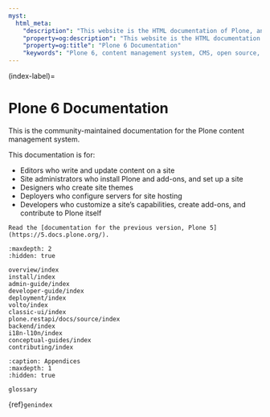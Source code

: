 ```yaml
---
myst:
  html_meta:
    "description": "This website is the HTML documentation of Plone, an open source, enterprise-level content management system."
    "property=og:description": "This website is the HTML documentation of Plone, an open source, enterprise-level content management system."
    "property=og:title": "Plone 6 Documentation"
    "keywords": "Plone 6, content management system, CMS, open source, Documentation, Volto, Classic UI, frontend, backend, plone.restapi, plone.api"
---
```


(index-label)=

# Plone 6 Documentation

This is the community-maintained documentation for the Plone content management system.

This documentation is for:

- Editors who write and update content on a site
- Site administrators who install Plone and add-ons, and set up a site
- Designers who create site themes
- Deployers who configure servers for site hosting
- Developers who customize a site’s capabilities, create add-ons, and contribute to Plone itself

```{seealso}
Read the [documentation for the previous version, Plone 5](https://5.docs.plone.org/).
```


```{toctree}
:maxdepth: 2
:hidden: true

overview/index
install/index
admin-guide/index
developer-guide/index
deployment/index
volto/index
classic-ui/index
plone.restapi/docs/source/index
backend/index
i18n-l10n/index
conceptual-guides/index
contributing/index
```

```{toctree}
:caption: Appendices
:maxdepth: 1
:hidden: true

glossary
```

{ref}`genindex`
